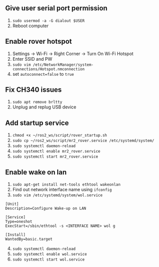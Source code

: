 ## Give user serial port permission

[](https://askubuntu.com/questions/58119/changing-permissions-on-serial-port)

1. `sudo usermod -a -G dialout $USER`
2. Reboot computer

## Enable rover hotspot

[](https://askubuntu.com/questions/500370/setting-up-wireless-hotspot-to-be-on-at-boot)

1. Settings → Wi-Fi → Right Corner → Turn On Wi-Fi Hotspot
2. Enter SSID and PW
3. `sudo vim /etc/NetworkManager/system-connections/Hotspot.nmconnection`
4. set `autoconnect=false` to `true`

## Fix CH340 issues

[](https://askubuntu.com/questions/1403705/dev-ttyusb0-not-present-in-ubuntu-22-04)

1. `sudo apt remove brltty`
2. Unplug and replug USB device

## Add startup service

1. `chmod +x ~/ros2_ws/script/rover_startup.sh`
2. `sudo cp ~/ros2_ws/script/mr2_rover.service /etc/systemd/system/`
3. `sudo systemctl daemon-reload`
4. `sudo systemctl enable mr2_rover.service`
5. `sudo systemctl start mr2_rover.service`

## Enable wake on lan

[](https://devdebin.tistory.com/343)

1. `sudo apt-get install net-tools ethtool wakeonlan`
2. Find out network interface name using `ifconfig`
3. `sudo vim /etc/systemd/system/wol.service`
```
[Unit]
Description=Configure Wake-up on LAN

[Service]
Type=oneshot
ExecStart=/sbin/ethtool -s <INTERFACE NAME> wol g

[Install]
WantedBy=basic.target
```
4. `sudo systemctl daemon-reload`
5. `sudo systemctl enable wol.service`
6. `sudo systemctl start wol.service`
